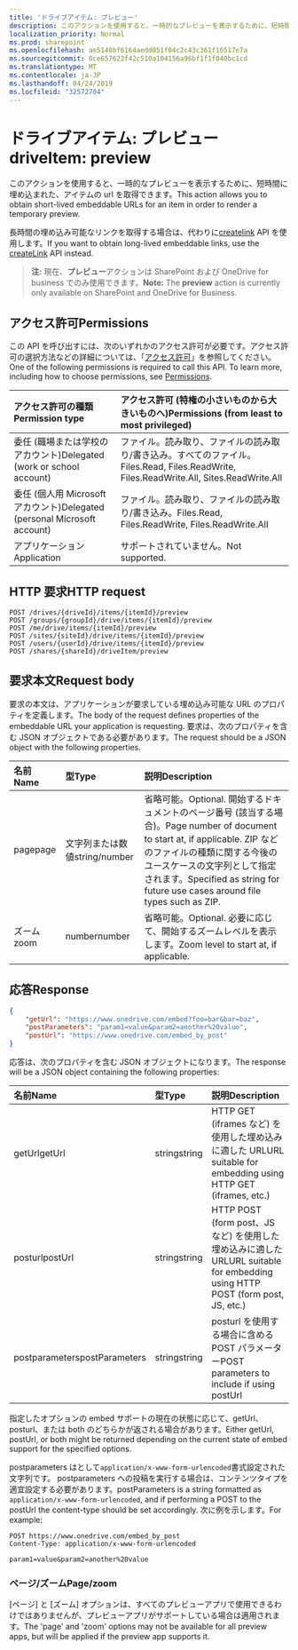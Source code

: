 ```yaml
---
title: 'ドライブアイテム: プレビュー'
description: このアクションを使用すると、一時的なプレビューを表示するために、短時間に埋め込まれた、アイテムの url を取得できます。
localization_priority: Normal
ms.prod: sharepoint
ms.openlocfilehash: ae5140bf6164aedd051f04c2c43c361f16517e7a
ms.sourcegitcommit: 0ce657622f42c510a104156a96bf1f1f040bc1cd
ms.translationtype: MT
ms.contentlocale: ja-JP
ms.lasthandoff: 04/24/2019
ms.locfileid: "32572704"
---
```

# <a name="driveitem-preview"></a><span data-ttu-id="7a25f-103">ドライブアイテム: プレビュー</span><span class="sxs-lookup"><span data-stu-id="7a25f-103">driveItem: preview</span></span>

<span data-ttu-id="7a25f-104">このアクションを使用すると、一時的なプレビューを表示するために、短時間に埋め込まれた、アイテムの url を取得できます。</span><span class="sxs-lookup"><span data-stu-id="7a25f-104">This action allows you to obtain short-lived embeddable URLs for an item in order to render a temporary preview.</span></span>

<span data-ttu-id="7a25f-105">長時間の埋め込み可能なリンクを取得する場合は、代わりに[createlink][] API を使用します。</span><span class="sxs-lookup"><span data-stu-id="7a25f-105">If you want to obtain long-lived embeddable links, use the [createLink][] API instead.</span></span>

> <span data-ttu-id="7a25f-106">**注:** 現在、**プレビュー**アクションは SharePoint および OneDrive for business でのみ使用できます。</span><span class="sxs-lookup"><span data-stu-id="7a25f-106">**Note:** The **preview** action is currently only available on SharePoint and OneDrive for Business.</span></span>

[createLink]: driveitem-createlink.md

## <a name="permissions"></a><span data-ttu-id="7a25f-108">アクセス許可</span><span class="sxs-lookup"><span data-stu-id="7a25f-108">Permissions</span></span>

<span data-ttu-id="7a25f-p101">この API を呼び出すには、次のいずれかのアクセス許可が必要です。アクセス許可の選択方法などの詳細については、「[アクセス許可](/graph/permissions-reference)」を参照してください。</span><span class="sxs-lookup"><span data-stu-id="7a25f-p101">One of the following permissions is required to call this API. To learn more, including how to choose permissions, see [Permissions](/graph/permissions-reference).</span></span>

| <span data-ttu-id="7a25f-111">アクセス許可の種類</span><span class="sxs-lookup"><span data-stu-id="7a25f-111">Permission type</span></span>                        | <span data-ttu-id="7a25f-112">アクセス許可 (特権の小さいものから大きいものへ)</span><span class="sxs-lookup"><span data-stu-id="7a25f-112">Permissions (from least to most privileged)</span></span>
|:---------------------------------------|:-------------------------------------------
| <span data-ttu-id="7a25f-113">委任 (職場または学校のアカウント)</span><span class="sxs-lookup"><span data-stu-id="7a25f-113">Delegated (work or school account)</span></span>     | <span data-ttu-id="7a25f-114">ファイル。読み取り、ファイルの読み取り/書き込み。すべてのファイル。</span><span class="sxs-lookup"><span data-stu-id="7a25f-114">Files.Read, Files.ReadWrite, Files.ReadWrite.All, Sites.ReadWrite.All</span></span>
| <span data-ttu-id="7a25f-115">委任 (個人用 Microsoft アカウント)</span><span class="sxs-lookup"><span data-stu-id="7a25f-115">Delegated (personal Microsoft account)</span></span> | <span data-ttu-id="7a25f-116">ファイル。読み取り、ファイルの読み取り/書き込み。</span><span class="sxs-lookup"><span data-stu-id="7a25f-116">Files.Read, Files.ReadWrite, Files.ReadWrite.All</span></span>
| <span data-ttu-id="7a25f-117">アプリケーション</span><span class="sxs-lookup"><span data-stu-id="7a25f-117">Application</span></span>                            | <span data-ttu-id="7a25f-118">サポートされていません。</span><span class="sxs-lookup"><span data-stu-id="7a25f-118">Not supported.</span></span>

## <a name="http-request"></a><span data-ttu-id="7a25f-119">HTTP 要求</span><span class="sxs-lookup"><span data-stu-id="7a25f-119">HTTP request</span></span>

<!-- { "blockType": "ignored" } -->

```http
POST /drives/{driveId}/items/{itemId}/preview
POST /groups/{groupId}/drive/items/{itemId}/preview
POST /me/drive/items/{itemId}/preview
POST /sites/{siteId}/drive/items/{itemId}/preview
POST /users/{userId}/drive/items/{itemId}/preview
POST /shares/{shareId}/driveItem/preview
```

## <a name="request-body"></a><span data-ttu-id="7a25f-120">要求本文</span><span class="sxs-lookup"><span data-stu-id="7a25f-120">Request body</span></span>

<span data-ttu-id="7a25f-121">要求の本文は、アプリケーションが要求している埋め込み可能な URL のプロパティを定義します。</span><span class="sxs-lookup"><span data-stu-id="7a25f-121">The body of the request defines properties of the embeddable URL your application is requesting.</span></span>
<span data-ttu-id="7a25f-122">要求は、次のプロパティを含む JSON オブジェクトである必要があります。</span><span class="sxs-lookup"><span data-stu-id="7a25f-122">The request should be a JSON object with the following properties.</span></span>

|   <span data-ttu-id="7a25f-123">名前</span><span class="sxs-lookup"><span data-stu-id="7a25f-123">Name</span></span>      |  <span data-ttu-id="7a25f-124">型</span><span class="sxs-lookup"><span data-stu-id="7a25f-124">Type</span></span>         | <span data-ttu-id="7a25f-125">説明</span><span class="sxs-lookup"><span data-stu-id="7a25f-125">Description</span></span>
|:------------|:--------------|:-----------------------------------------------
| <span data-ttu-id="7a25f-126">page</span><span class="sxs-lookup"><span data-stu-id="7a25f-126">page</span></span>        | <span data-ttu-id="7a25f-127">文字列または数値</span><span class="sxs-lookup"><span data-stu-id="7a25f-127">string/number</span></span> | <span data-ttu-id="7a25f-128">省略可能。</span><span class="sxs-lookup"><span data-stu-id="7a25f-128">Optional.</span></span> <span data-ttu-id="7a25f-129">開始するドキュメントのページ番号 (該当する場合)。</span><span class="sxs-lookup"><span data-stu-id="7a25f-129">Page number of document to start at, if applicable.</span></span> <span data-ttu-id="7a25f-130">ZIP などのファイルの種類に関する今後のユースケースの文字列として指定されます。</span><span class="sxs-lookup"><span data-stu-id="7a25f-130">Specified as string for future use cases around file types such as ZIP.</span></span>
| <span data-ttu-id="7a25f-131">ズーム</span><span class="sxs-lookup"><span data-stu-id="7a25f-131">zoom</span></span>        | <span data-ttu-id="7a25f-132">number</span><span class="sxs-lookup"><span data-stu-id="7a25f-132">number</span></span>        | <span data-ttu-id="7a25f-133">省略可能。</span><span class="sxs-lookup"><span data-stu-id="7a25f-133">Optional.</span></span> <span data-ttu-id="7a25f-134">必要に応じて、開始するズームレベルを表示します。</span><span class="sxs-lookup"><span data-stu-id="7a25f-134">Zoom level to start at, if applicable.</span></span>

## <a name="response"></a><span data-ttu-id="7a25f-135">応答</span><span class="sxs-lookup"><span data-stu-id="7a25f-135">Response</span></span>

```json
{
    "getUrl": "https://www.onedrive.com/embed?foo=bar&bar=baz",
    "postParameters": "param1=value&param2=another%20value",
    "postUrl": "https://www.onedrive.com/embed_by_post"
}
```

<span data-ttu-id="7a25f-136">応答は、次のプロパティを含む JSON オブジェクトになります。</span><span class="sxs-lookup"><span data-stu-id="7a25f-136">The response will be a JSON object containing the following properties:</span></span>

| <span data-ttu-id="7a25f-137">名前</span><span class="sxs-lookup"><span data-stu-id="7a25f-137">Name</span></span>           | <span data-ttu-id="7a25f-138">型</span><span class="sxs-lookup"><span data-stu-id="7a25f-138">Type</span></span>   | <span data-ttu-id="7a25f-139">説明</span><span class="sxs-lookup"><span data-stu-id="7a25f-139">Description</span></span>
|:---------------|:-------|:---------------------------------------------------
| <span data-ttu-id="7a25f-140">getUrl</span><span class="sxs-lookup"><span data-stu-id="7a25f-140">getUrl</span></span>         | <span data-ttu-id="7a25f-141">string</span><span class="sxs-lookup"><span data-stu-id="7a25f-141">string</span></span> | <span data-ttu-id="7a25f-142">HTTP GET (iframes など) を使用した埋め込みに適した URL</span><span class="sxs-lookup"><span data-stu-id="7a25f-142">URL suitable for embedding using HTTP GET (iframes, etc.)</span></span>
| <span data-ttu-id="7a25f-143">posturl</span><span class="sxs-lookup"><span data-stu-id="7a25f-143">postUrl</span></span>        | <span data-ttu-id="7a25f-144">string</span><span class="sxs-lookup"><span data-stu-id="7a25f-144">string</span></span> | <span data-ttu-id="7a25f-145">HTTP POST (form post、JS など) を使用した埋め込みに適した URL</span><span class="sxs-lookup"><span data-stu-id="7a25f-145">URL suitable for embedding using HTTP POST (form post, JS, etc.)</span></span>
| <span data-ttu-id="7a25f-146">postparameters</span><span class="sxs-lookup"><span data-stu-id="7a25f-146">postParameters</span></span> | <span data-ttu-id="7a25f-147">string</span><span class="sxs-lookup"><span data-stu-id="7a25f-147">string</span></span> | <span data-ttu-id="7a25f-148">posturl を使用する場合に含める POST パラメーター</span><span class="sxs-lookup"><span data-stu-id="7a25f-148">POST parameters to include if using postUrl</span></span>

<span data-ttu-id="7a25f-149">指定したオプションの embed サポートの現在の状態に応じて、getUrl、posturl、または both のどちらかが返される場合があります。</span><span class="sxs-lookup"><span data-stu-id="7a25f-149">Either getUrl, postUrl, or both might be returned depending on the current state of embed support for the specified options.</span></span>

<span data-ttu-id="7a25f-150">postparameters はとして`application/x-www-form-urlencoded`書式設定された文字列です。 postparameters への投稿を実行する場合は、コンテンツタイプを適宜設定する必要があります。</span><span class="sxs-lookup"><span data-stu-id="7a25f-150">postParameters is a string formatted as `application/x-www-form-urlencoded`, and if performing a POST to the postUrl the content-type should be set accordingly.</span></span> <span data-ttu-id="7a25f-151">次に例を示します。</span><span class="sxs-lookup"><span data-stu-id="7a25f-151">For example:</span></span>
```
POST https://www.onedrive.com/embed_by_post
Content-Type: application/x-www-form-urlencoded

param1=value&param2=another%20value
```

### <a name="pagezoom"></a><span data-ttu-id="7a25f-152">ページ/ズーム</span><span class="sxs-lookup"><span data-stu-id="7a25f-152">Page/zoom</span></span>

<span data-ttu-id="7a25f-153">[ページ] と [ズーム] オプションは、すべてのプレビューアプリで使用できるわけではありませんが、プレビューアプリがサポートしている場合は適用されます。</span><span class="sxs-lookup"><span data-stu-id="7a25f-153">The 'page' and 'zoom' options may not be available for all preview apps, but will be applied if the preview app supports it.</span></span>

